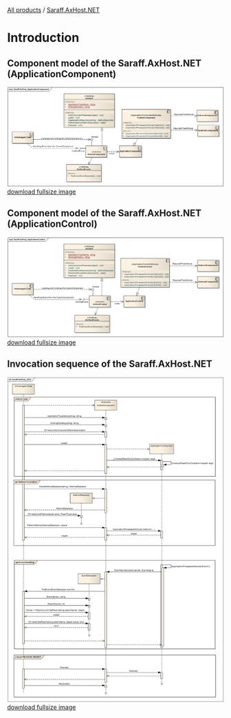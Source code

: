 [All products](../) / [Saraff.AxHost.NET](./index.md)
# Introduction
## Component model of the Saraff.AxHost.NET (ApplicationComponent)
![](./content/Saraff.AxHost_ApplicationComponent.jpg)
[download fullsize image](./content/Saraff.AxHost_ApplicationComponent.jpg)
## Component model of the Saraff.AxHost.NET (ApplicationControl)
![](./content/Saraff.AxHost_ApplicationControl.jpg)
[download fullsize image](./content/Saraff.AxHost_ApplicationControl.jpg)
## Invocation sequence of the Saraff.AxHost.NET
![](./content/Saraff.AxHost_SEQ.jpg)
[download fullsize image](content/Saraff.AxHost_SEQ.jpg)
